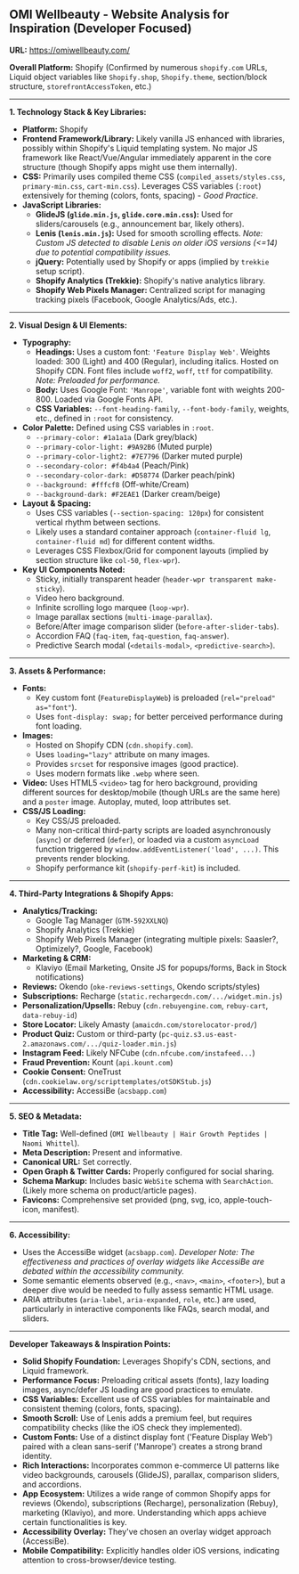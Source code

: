 ## OMI Wellbeauty - Website Analysis for Inspiration (Developer Focused)

**URL:** https://omiwellbeauty.com/

**Overall Platform:** Shopify (Confirmed by numerous `shopify.com` URLs, Liquid object variables like `Shopify.shop`, `Shopify.theme`, section/block structure, `storefrontAccessToken`, etc.)

---

**1. Technology Stack & Key Libraries:**

*   **Platform:** Shopify
*   **Frontend Framework/Library:** Likely vanilla JS enhanced with libraries, possibly within Shopify's Liquid templating system. No major JS framework like React/Vue/Angular immediately apparent in the core structure (though Shopify apps might use them internally).
*   **CSS:** Primarily uses compiled theme CSS (`compiled_assets/styles.css`, `primary-min.css`, `cart-min.css`). Leverages CSS variables (`:root`) extensively for theming (colors, fonts, spacing) - *Good Practice*.
*   **JavaScript Libraries:**
    *   **GlideJS (`glide.min.js`, `glide.core.min.css`):** Used for sliders/carousels (e.g., announcement bar, likely others).
    *   **Lenis (`lenis.min.js`):** Used for smooth scrolling effects. *Note: Custom JS detected to disable Lenis on older iOS versions (<=14) due to potential compatibility issues.*
    *   **jQuery:** Potentially used by Shopify or apps (implied by `trekkie` setup script).
    *   **Shopify Analytics (Trekkie):** Shopify's native analytics library.
    *   **Shopify Web Pixels Manager:** Centralized script for managing tracking pixels (Facebook, Google Analytics/Ads, etc.).

---

**2. Visual Design & UI Elements:**

*   **Typography:**
    *   **Headings:** Uses a custom font: `'Feature Display Web'`. Weights loaded: 300 (Light) and 400 (Regular), including italics. Hosted on Shopify CDN. Font files include `woff2`, `woff`, `ttf` for compatibility. *Note: Preloaded for performance.*
    *   **Body:** Uses Google Font: `'Manrope'`, variable font with weights 200-800. Loaded via Google Fonts API.
    *   **CSS Variables:** `--font-heading-family`, `--font-body-family`, weights, etc., defined in `:root` for consistency.
*   **Color Palette:** Defined using CSS variables in `:root`.
    *   `--primary-color: #1a1a1a` (Dark grey/black)
    *   `--primary-color-light: #9A92B6` (Muted purple)
    *   `--primary-color-light2: #7E7796` (Darker muted purple)
    *   `--secondary-color: #f4b4a4` (Peach/Pink)
    *   `--secondary-color-dark: #D58774` (Darker peach/pink)
    *   `--background: #fffcf8` (Off-white/Cream)
    *   `--background-dark: #F2EAE1` (Darker cream/beige)
*   **Layout & Spacing:**
    *   Uses CSS variables (`--section-spacing: 120px`) for consistent vertical rhythm between sections.
    *   Likely uses a standard container approach (`container-fluid lg`, `container-fluid md`) for different content widths.
    *   Leverages CSS Flexbox/Grid for component layouts (implied by section structure like `col-50`, `flex-wpr`).
*   **Key UI Components Noted:**
    *   Sticky, initially transparent header (`header-wpr transparent make-sticky`).
    *   Video hero background.
    *   Infinite scrolling logo marquee (`loop-wpr`).
    *   Image parallax sections (`multi-image-parallax`).
    *   Before/After image comparison slider (`before-after-slider-tabs`).
    *   Accordion FAQ (`faq-item`, `faq-question`, `faq-answer`).
    *   Predictive Search modal (`<details-modal>`, `<predictive-search>`).

---

**3. Assets & Performance:**

*   **Fonts:**
    *   Key custom font (`FeatureDisplayWeb`) is preloaded (`rel="preload" as="font"`).
    *   Uses `font-display: swap;` for better perceived performance during font loading.
*   **Images:**
    *   Hosted on Shopify CDN (`cdn.shopify.com`).
    *   Uses `loading="lazy"` attribute on many images.
    *   Provides `srcset` for responsive images (good practice).
    *   Uses modern formats like `.webp` where seen.
*   **Video:** Uses HTML5 `<video>` tag for hero background, providing different sources for desktop/mobile (though URLs are the same here) and a `poster` image. Autoplay, muted, loop attributes set.
*   **CSS/JS Loading:**
    *   Key CSS/JS preloaded.
    *   Many non-critical third-party scripts are loaded asynchronously (`async`) or deferred (`defer`), or loaded via a custom `asyncLoad` function triggered by `window.addEventListener('load', ...)`. This prevents render blocking.
    *   Shopify performance kit (`shopify-perf-kit`) is included.

---

**4. Third-Party Integrations & Shopify Apps:**

*   **Analytics/Tracking:**
    *   Google Tag Manager (`GTM-592XXLNQ`)
    *   Shopify Analytics (Trekkie)
    *   Shopify Web Pixels Manager (integrating multiple pixels: Saasler?, Optimizely?, Google, Facebook)
*   **Marketing & CRM:**
    *   Klaviyo (Email Marketing, Onsite JS for popups/forms, Back in Stock notifications)
*   **Reviews:** Okendo (`oke-reviews-settings`, Okendo scripts/styles)
*   **Subscriptions:** Recharge (`static.rechargecdn.com/.../widget.min.js`)
*   **Personalization/Upsells:** Rebuy (`cdn.rebuyengine.com`, `rebuy-cart`, `data-rebuy-id`)
*   **Store Locator:** Likely Amasty (`amaicdn.com/storelocator-prod/`)
*   **Product Quiz:** Custom or third-party (`pc-quiz.s3.us-east-2.amazonaws.com/.../quiz-loader.min.js`)
*   **Instagram Feed:** Likely NFCube (`cdn.nfcube.com/instafeed...`)
*   **Fraud Prevention:** Kount (`api.kount.com`)
*   **Cookie Consent:** OneTrust (`cdn.cookielaw.org/scripttemplates/otSDKStub.js`)
*   **Accessibility:** AccessiBe (`acsbapp.com`)

---

**5. SEO & Metadata:**

*   **Title Tag:** Well-defined (`OMI Wellbeauty | Hair Growth Peptides | Naomi Whittel`).
*   **Meta Description:** Present and informative.
*   **Canonical URL:** Set correctly.
*   **Open Graph & Twitter Cards:** Properly configured for social sharing.
*   **Schema Markup:** Includes basic `WebSite` schema with `SearchAction`. (Likely more schema on product/article pages).
*   **Favicons:** Comprehensive set provided (png, svg, ico, apple-touch-icon, manifest).

---

**6. Accessibility:**

*   Uses the AccessiBe widget (`acsbapp.com`). *Developer Note: The effectiveness and practices of overlay widgets like AccessiBe are debated within the accessibility community.*
*   Some semantic elements observed (e.g., `<nav>`, `<main>`, `<footer>`), but a deeper dive would be needed to fully assess semantic HTML usage.
*   ARIA attributes (`aria-label`, `aria-expanded`, `role`, etc.) are used, particularly in interactive components like FAQs, search modal, and sliders.

---

**Developer Takeaways & Inspiration Points:**

*   **Solid Shopify Foundation:** Leverages Shopify's CDN, sections, and Liquid framework.
*   **Performance Focus:** Preloading critical assets (fonts), lazy loading images, async/defer JS loading are good practices to emulate.
*   **CSS Variables:** Excellent use of CSS variables for maintainable and consistent theming (colors, fonts, spacing).
*   **Smooth Scroll:** Use of Lenis adds a premium feel, but requires compatibility checks (like the iOS check they implemented).
*   **Custom Fonts:** Use of a distinct display font ('Feature Display Web') paired with a clean sans-serif ('Manrope') creates a strong brand identity.
*   **Rich Interactions:** Incorporates common e-commerce UI patterns like video backgrounds, carousels (GlideJS), parallax, comparison sliders, and accordions.
*   **App Ecosystem:** Utilizes a wide range of common Shopify apps for reviews (Okendo), subscriptions (Recharge), personalization (Rebuy), marketing (Klaviyo), and more. Understanding which apps achieve certain functionalities is key.
*   **Accessibility Overlay:** They've chosen an overlay widget approach (AccessiBe).
*   **Mobile Compatibility:** Explicitly handles older iOS versions, indicating attention to cross-browser/device testing. 